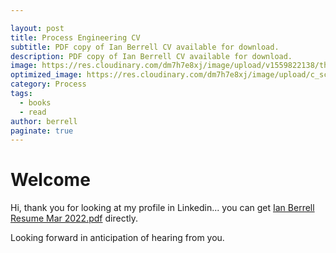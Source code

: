 ```yaml
---

layout: post
title: Process Engineering CV
subtitle: PDF copy of Ian Berrell CV available for download.
description: PDF copy of Ian Berrell CV available for download.
image: https://res.cloudinary.com/dm7h7e8xj/image/upload/v1559822138/theme9_v273a9.jpg
optimized_image: https://res.cloudinary.com/dm7h7e8xj/image/upload/c_scale,w_380/v1559822138/theme9_v273a9.jpg
category: Process
tags:
  - books
  - read
author: berrell
paginate: true
---
```

# Welcome

Hi, thank you for looking at my profile in Linkedin... you can get [Ian Berrell Resume Mar 2022.pdf](/assets/Ian%20Berrell%20Resume%20Mar%202022.pdf) directly.

Looking forward in anticipation of hearing from you.


